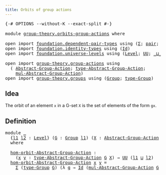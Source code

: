 ```yaml
---
title: Orbits of group actions
---
```


<pre class="Agda"><a id="49" class="Symbol">{-#</a> <a id="53" class="Keyword">OPTIONS</a> <a id="61" class="Pragma">--without-K</a> <a id="73" class="Pragma">--exact-split</a> <a id="87" class="Symbol">#-}</a>

<a id="92" class="Keyword">module</a> <a id="99" href="group-theory.orbits-group-actions.html" class="Module">group-theory.orbits-group-actions</a> <a id="133" class="Keyword">where</a>

<a id="140" class="Keyword">open</a> <a id="145" class="Keyword">import</a> <a id="152" href="foundation.dependent-pair-types.html" class="Module">foundation.dependent-pair-types</a> <a id="184" class="Keyword">using</a> <a id="190" class="Symbol">(</a><a id="191" href="foundation-core.dependent-pair-types.html#515" class="Record">Σ</a><a id="192" class="Symbol">;</a> <a id="194" href="foundation-core.dependent-pair-types.html#588" class="InductiveConstructor">pair</a><a id="198" class="Symbol">;</a> <a id="200" href="foundation-core.dependent-pair-types.html#605" class="Field">pr1</a><a id="203" class="Symbol">;</a> <a id="205" href="foundation-core.dependent-pair-types.html#617" class="Field">pr2</a><a id="208" class="Symbol">)</a>
<a id="210" class="Keyword">open</a> <a id="215" class="Keyword">import</a> <a id="222" href="foundation.identity-types.html" class="Module">foundation.identity-types</a> <a id="248" class="Keyword">using</a> <a id="254" class="Symbol">(</a><a id="255" href="foundation-core.identity-types.html#1767" class="Datatype">Id</a><a id="257" class="Symbol">)</a>
<a id="259" class="Keyword">open</a> <a id="264" class="Keyword">import</a> <a id="271" href="foundation.universe-levels.html" class="Module">foundation.universe-levels</a> <a id="298" class="Keyword">using</a> <a id="304" class="Symbol">(</a><a id="305" href="Agda.Primitive.html#597" class="Postulate">Level</a><a id="310" class="Symbol">;</a> <a id="312" href="foundation-core.universe-levels.html#235" class="Primitive">UU</a><a id="314" class="Symbol">;</a> <a id="316" href="Agda.Primitive.html#810" class="Primitive Operator">_⊔_</a><a id="319" class="Symbol">)</a>

<a id="322" class="Keyword">open</a> <a id="327" class="Keyword">import</a> <a id="334" href="group-theory.group-actions.html" class="Module">group-theory.group-actions</a> <a id="361" class="Keyword">using</a>
  <a id="369" class="Symbol">(</a> <a id="371" href="group-theory.group-actions.html#1209" class="Function">Abstract-Group-Action</a><a id="392" class="Symbol">;</a> <a id="394" href="group-theory.group-actions.html#1518" class="Function">type-Abstract-Group-Action</a><a id="420" class="Symbol">;</a>
    <a id="426" href="group-theory.group-actions.html#1997" class="Function">mul-Abstract-Group-Action</a><a id="451" class="Symbol">)</a>
<a id="453" class="Keyword">open</a> <a id="458" class="Keyword">import</a> <a id="465" href="group-theory.groups.html" class="Module">group-theory.groups</a> <a id="485" class="Keyword">using</a> <a id="491" class="Symbol">(</a><a id="492" href="group-theory.groups.html#2750" class="Function">Group</a><a id="497" class="Symbol">;</a> <a id="499" href="group-theory.groups.html#2993" class="Function">type-Group</a><a id="509" class="Symbol">)</a>
</pre>
## Idea

The orbit of an element `x` in a G-set `X` is the set of elements of the form `gx`.

## Definition

<pre class="Agda"><a id="633" class="Keyword">module</a> <a id="640" href="group-theory.orbits-group-actions.html#640" class="Module">_</a>
  <a id="644" class="Symbol">{</a><a id="645" href="group-theory.orbits-group-actions.html#645" class="Bound">l1</a> <a id="648" href="group-theory.orbits-group-actions.html#648" class="Bound">l2</a> <a id="651" class="Symbol">:</a> <a id="653" href="Agda.Primitive.html#597" class="Postulate">Level</a><a id="658" class="Symbol">}</a> <a id="660" class="Symbol">(</a><a id="661" href="group-theory.orbits-group-actions.html#661" class="Bound">G</a> <a id="663" class="Symbol">:</a> <a id="665" href="group-theory.groups.html#2750" class="Function">Group</a> <a id="671" href="group-theory.orbits-group-actions.html#645" class="Bound">l1</a><a id="673" class="Symbol">)</a> <a id="675" class="Symbol">(</a><a id="676" href="group-theory.orbits-group-actions.html#676" class="Bound">X</a> <a id="678" class="Symbol">:</a> <a id="680" href="group-theory.group-actions.html#1209" class="Function">Abstract-Group-Action</a> <a id="702" href="group-theory.orbits-group-actions.html#661" class="Bound">G</a> <a id="704" href="group-theory.orbits-group-actions.html#648" class="Bound">l2</a><a id="706" class="Symbol">)</a>
  <a id="710" class="Keyword">where</a>

  <a id="719" href="group-theory.orbits-group-actions.html#719" class="Function">hom-orbit-Abstract-Group-Action</a> <a id="751" class="Symbol">:</a>
    <a id="757" class="Symbol">(</a><a id="758" href="group-theory.orbits-group-actions.html#758" class="Bound">x</a> <a id="760" href="group-theory.orbits-group-actions.html#760" class="Bound">y</a> <a id="762" class="Symbol">:</a> <a id="764" href="group-theory.group-actions.html#1518" class="Function">type-Abstract-Group-Action</a> <a id="791" href="group-theory.orbits-group-actions.html#661" class="Bound">G</a> <a id="793" href="group-theory.orbits-group-actions.html#676" class="Bound">X</a><a id="794" class="Symbol">)</a> <a id="796" class="Symbol">→</a> <a id="798" href="foundation-core.universe-levels.html#235" class="Primitive">UU</a> <a id="801" class="Symbol">(</a><a id="802" href="group-theory.orbits-group-actions.html#645" class="Bound">l1</a> <a id="805" href="Agda.Primitive.html#810" class="Primitive Operator">⊔</a> <a id="807" href="group-theory.orbits-group-actions.html#648" class="Bound">l2</a><a id="809" class="Symbol">)</a>
  <a id="813" href="group-theory.orbits-group-actions.html#719" class="Function">hom-orbit-Abstract-Group-Action</a> <a id="845" href="group-theory.orbits-group-actions.html#845" class="Bound">x</a> <a id="847" href="group-theory.orbits-group-actions.html#847" class="Bound">y</a> <a id="849" class="Symbol">=</a>
    <a id="855" href="foundation-core.dependent-pair-types.html#515" class="Record">Σ</a> <a id="857" class="Symbol">(</a><a id="858" href="group-theory.groups.html#2993" class="Function">type-Group</a> <a id="869" href="group-theory.orbits-group-actions.html#661" class="Bound">G</a><a id="870" class="Symbol">)</a> <a id="872" class="Symbol">(λ</a> <a id="875" href="group-theory.orbits-group-actions.html#875" class="Bound">g</a> <a id="877" class="Symbol">→</a> <a id="879" href="foundation-core.identity-types.html#1767" class="Datatype">Id</a> <a id="882" class="Symbol">(</a><a id="883" href="group-theory.group-actions.html#1997" class="Function">mul-Abstract-Group-Action</a> <a id="909" href="group-theory.orbits-group-actions.html#661" class="Bound">G</a> <a id="911" href="group-theory.orbits-group-actions.html#676" class="Bound">X</a> <a id="913" href="group-theory.orbits-group-actions.html#875" class="Bound">g</a> <a id="915" href="group-theory.orbits-group-actions.html#845" class="Bound">x</a><a id="916" class="Symbol">)</a> <a id="918" href="group-theory.orbits-group-actions.html#847" class="Bound">y</a><a id="919" class="Symbol">)</a>
</pre>
